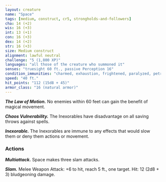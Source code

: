 ```yaml
---
layout: creature
name: "Space"
tags: [medium, construct, cr5, strongholds-and-followers]
cha: 14 (+2)
wis: 16 (+3)
int: 13 (+1)
con: 16 (+3)
dex: 14 (+2)
str: 16 (+3)
size: Medium construct
alignment: lawful neutral
challenge: "5 (1,800 XP)"
languages: "all those of the creature who summoned it"
senses: "truesight 60 ft., passive Perception 16"
condition_immunities: "charmed, exhaustion, frightened, paralyzed, petrified, poisoned"
speed: "40 ft."
hit_points: "112 (15d8 + 45)"
armor_class: "16 (natural armor)"
---
```


***The Law of Motion.*** No enemies within 60 feet
can gain the benefit of magical movement.

***Chaos Vulnerability.*** The Inexorables have disadvantage
on all saving throws against spells.

***Inexorable.*** The Inexorables are immune to any
effects that would slow them or deny them
actions or movement.

### Actions

***Multiattack.*** Space makes three slam attacks.

***Slam.*** Melee Weapon Attack: +6 to hit, reach 5 ft.,
one target. Hit: 12 (2d8 + 3) bludgeoning damage.
